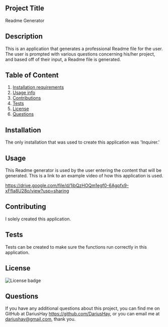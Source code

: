 ## Project Title

Readme Generator

## Description

This is an application that generates a professional Readme file for the user. The user is prompted with various questions concerning his/her project, and based off of their input, a Readme file is generated.

## Table of Content

1. [Installation requirements](#installation)
2. [Usage info](#usage)
3. [Contributions](#contributing)
4. [Tests](#tests)
5. [License](#license)
6. [Questions](#questions)

## Installation

The only installation that was used to create this application was 'Inquirer.'

## Usage

This Readme generator is used by the user entering the content that will be generated. This is a link to an example video of how this application is used.

https://drive.google.com/file/d/1ibQzHOQm1egf0-6Agpfx9-xFfla8U28o/view?usp=sharing

## Contributing

I solely created this application.

## Tests

Tests can be created to make sure the functions run correctly in this application.

## License

![License badge](https://img.shields.io/badge/MIT-2.0-green.svg)

## Questions

If you have any additional questions about this project, you can find me on GitHub at DariusHay https://github.com/DariusHay, or you can email me at dariushay@gmail.com, thank you.